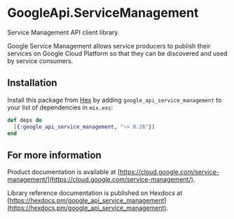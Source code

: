 # GoogleApi.ServiceManagement

Service Management API client library.

Google Service Management allows service producers to publish their services on Google Cloud Platform so that they can be discovered and used by service consumers.

## Installation

Install this package from [Hex](https://hex.pm) by adding
`google_api_service_management` to your list of dependencies in `mix.exs`:

```elixir
def deps do
  [{:google_api_service_management, "~> 0.26"}]
end
```

## For more information

Product documentation is available at [https://cloud.google.com/service-management/](https://cloud.google.com/service-management/).

Library reference documentation is published on Hexdocs at
[https://hexdocs.pm/google_api_service_management](https://hexdocs.pm/google_api_service_management).
